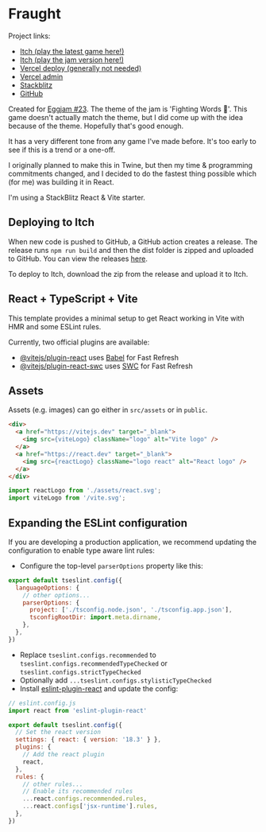 # Fraught

Project links: 
* [Itch (play the latest game here!)](https://mapsandapps.itch.io/fraught)
* [Itch (play the jam version here!)](https://mapsandapps.itch.io/fraught-eggjam)
* [Vercel deploy (generally not needed)](https://fraught-git-main-mapsandapps-projects.vercel.app/)
* [Vercel admin](https://vercel.com/mapsandapps-projects/fraught)
* [Stackblitz](https://stackblitz.com/~/github.com/mapsandapps/fraught)
* [GitHub](https://github.com/mapsandapps/fraught)

Created for [Eggjam #23](https://itch.io/jam/eggjam-23). The theme of the jam is 'Fighting Words 🥊'. This game doesn't actually match the theme, but I did come up with the idea because of the theme. Hopefully that's good enough.

It has a very different tone from any game I've made before. It's too early to see if this is a trend or a one-off.

I originally planned to make this in Twine, but then my time & programming commitments changed, and I decided to do the fastest thing possible which (for me) was building it in React.

I'm using a StackBlitz React & Vite starter.

## Deploying to Itch

When new code is pushed to GitHub, a GitHub action creates a release. The release runs `npm run build` and then the dist folder is zipped and uploaded to GitHub. You can view the releases [here](https://github.com/mapsandapps/fraught/releases).

To deploy to Itch, download the zip from the release and upload it to Itch.

## React + TypeScript + Vite

This template provides a minimal setup to get React working in Vite with HMR and some ESLint rules.

Currently, two official plugins are available:

- [@vitejs/plugin-react](https://github.com/vitejs/vite-plugin-react/blob/main/packages/plugin-react/README.md) uses [Babel](https://babeljs.io/) for Fast Refresh
- [@vitejs/plugin-react-swc](https://github.com/vitejs/vite-plugin-react-swc) uses [SWC](https://swc.rs/) for Fast Refresh

## Assets

Assets (e.g. images) can go either in `src/assets` or in `public`.

```html
<div>
  <a href="https://vitejs.dev" target="_blank">
    <img src={viteLogo} className="logo" alt="Vite logo" />
  </a>
  <a href="https://react.dev" target="_blank">
    <img src={reactLogo} className="logo react" alt="React logo" />
  </a>
</div>
```

```ts
import reactLogo from './assets/react.svg';
import viteLogo from '/vite.svg';
```

## Expanding the ESLint configuration

If you are developing a production application, we recommend updating the configuration to enable type aware lint rules:

- Configure the top-level `parserOptions` property like this:

```js
export default tseslint.config({
  languageOptions: {
    // other options...
    parserOptions: {
      project: ['./tsconfig.node.json', './tsconfig.app.json'],
      tsconfigRootDir: import.meta.dirname,
    },
  },
})
```

- Replace `tseslint.configs.recommended` to `tseslint.configs.recommendedTypeChecked` or `tseslint.configs.strictTypeChecked`
- Optionally add `...tseslint.configs.stylisticTypeChecked`
- Install [eslint-plugin-react](https://github.com/jsx-eslint/eslint-plugin-react) and update the config:

```js
// eslint.config.js
import react from 'eslint-plugin-react'

export default tseslint.config({
  // Set the react version
  settings: { react: { version: '18.3' } },
  plugins: {
    // Add the react plugin
    react,
  },
  rules: {
    // other rules...
    // Enable its recommended rules
    ...react.configs.recommended.rules,
    ...react.configs['jsx-runtime'].rules,
  },
})
```
